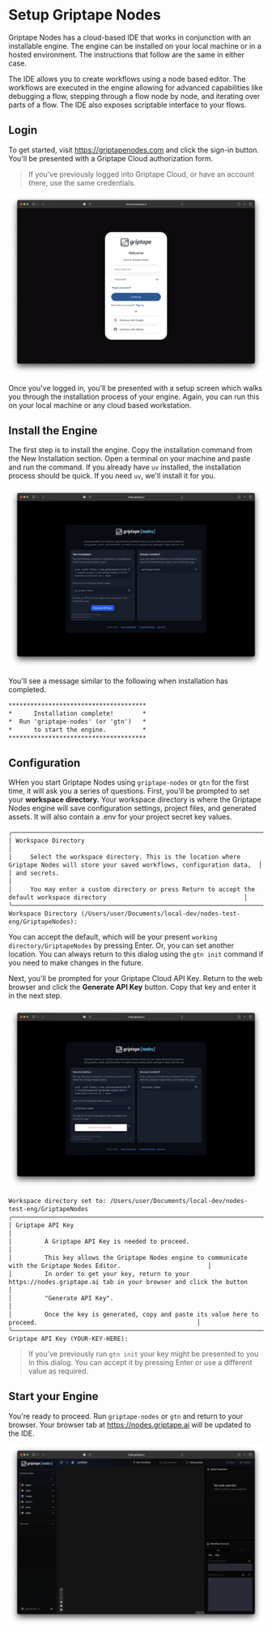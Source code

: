 # Setup Griptape Nodes

Griptape Nodes has a cloud-based IDE that works in conjunction with an installable engine. The engine can be installed on your local machine or in a hosted environment. The instructions that follow are the same in either case.

The IDE allows you to create workflows using a node based editor. The workflows are executed in the engine allowing for advanced capabilities like debugging a flow, stepping through a flow node by node, and iterating over parts of a flow. The IDE also exposes scriptable interface to your flows.

## Login

To get started, visit https://griptapenodes.com and click the sign-in button. You'll be presented with a Griptape Cloud authorization form.

> If you've previously logged into Griptape Cloud, or have an account there, use the same credentials.

![Login](assets/img/setup/setup-login.png)

Once you've logged in, you'll be presented with a setup screen which walks you through the installation process of your engine. Again, you can run this on your local machine or any cloud based workstation.

## Install the Engine

The first step is to install the engine. Copy the installation command from the New Installation section. Open a terminal on your machine and paste and run the command. If you already have `uv` installed, the installation process should be quick. If you need `uv`, we'll install it for you.

![Setup Two](assets/img/setup/setup-one.png)

You'll see a message similar to the following when installation has completed.

```
**************************************
*      Installation complete!        *
*  Run 'griptape-nodes' (or 'gtn')   *
*      to start the engine.          *
**************************************
```

## Configuration

WHen you start Griptape Nodes using `griptape-nodes` or `gtn` for the first time, it will ask you a series of questions. First, you'll be prompted to set your **workspace directory.** Your workspace directory is where the Griptape Nodes engine will save configuration settings, project files, and generated assets. It will also contain a .env for your project secret key values.

```
╭─────────────────────────────────────────────────────────────────────────────────────────────────────────────────────────────────────╮
│ Workspace Directory                                                                                                                 │
│     Select the workspace directory. This is the location where Griptape Nodes will store your saved workflows, configuration data,  │
│ and secrets.                                                                                                                        │
│     You may enter a custom directory or press Return to accept the default workspace directory                                      │
╰─────────────────────────────────────────────────────────────────────────────────────────────────────────────────────────────────────╯
Workspace Directory (/Users/user/Documents/local-dev/nodes-test-eng/GriptapeNodes):
```

You can accept the default, which will be your present `working directory/GriptapeNodes` by pressing Enter. Or, you can set another location. You can always return to this dialog using the `gtn init` command if you need to make changes in the future.

Next, you'll be prompted for your Griptape Cloud API Key. Return to the web browser and click the **Generate API Key** button. Copy that key and enter it in the next step.

![Setup Two](assets/img/setup/setup-two.png)

```
Workspace directory set to: /Users/user/Documents/local-dev/nodes-test-eng/GriptapeNodes
╭─────────────────────────────────────────────────────────────────────────────────────────────────────────────────────────╮
│ Griptape API Key                                                                                                        │
│         A Griptape API Key is needed to proceed.                                                                        │
│         This key allows the Griptape Nodes engine to communicate with the Griptape Nodes Editor.                        │
│         In order to get your key, return to your https://nodes.griptape.ai tab in your browser and click the button     │
│         "Generate API Key".                                                                                             │
│         Once the key is generated, copy and paste its value here to proceed.                                            │
╰─────────────────────────────────────────────────────────────────────────────────────────────────────────────────────────╯
Griptape API Key (YOUR-KEY-HERE):
```

> If you've previously run `gtn init` your key might be presented to you in this dialog. You can accept it by pressing Enter or use a different value as required.

## Start your Engine

You're ready to proceed. Run `griptape-nodes` or `gtn` and return to your browser. Your browser tab at https://nodes.griptape.ai will be updated to the IDE.

![Setup Three](assets/img/setup/setup-three.png)
